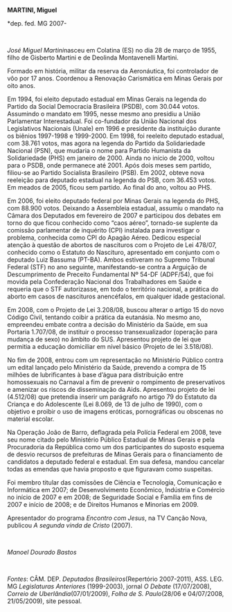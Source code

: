 **MARTINI, Miguel**

\*dep. fed. MG 2007-

 

*José Miguel Martini*nasceu em Colatina (ES) no dia 28 de março de 1955,
filho de Gisberto Martini e de Deolinda Montavenelli Martini.

Formado em história, militar da reserva da Aeronáutica, foi controlador
de vôo por 17 anos. Coordenou a Renovação Carismática em Minas Gerais
por oito anos.

Em 1994, foi eleito deputado estadual em Minas Gerais na legenda do
Partido da Social Democracia Brasileira (PSDB), com 30.044 votos.
Assumindo o mandato em 1995, nesse mesmo ano presidiu a União
Parlamentar Interestadual. Foi co-fundador da União Nacional dos
Legislativos Nacionais (Unale) em 1996 e presidente da instituição
durante os biênios 1997-1998 e 1999-2000. Em 1998, foi reeleito deputado
estadual, com 38.761 votos, mas agora na legenda do Partido da
Solidariedade Nacional (PSN), que mudaria o nome para Partido Humanista
da Solidariedade (PHS) em janeiro de 2000. Ainda no início de 2000,
voltou para o PSDB, onde permanece até 2001. Após dois meses sem
partido, filiou-se ao Partido Socialista Brasileiro (PSB). Em 2002,
obteve nova reeleição para deputado estadual na legenda do PSB, com
36.453 votos. Em meados de 2005, ficou sem partido. Ao final do ano,
voltou ao PHS.

Em 2006, foi eleito deputado federal por Minas Gerais na legenda do PHS,
com 88.900 votos. Deixando a Assembleia estadual, assumiu o mandato na
Câmara dos Deputados em fevereiro de 2007 e participou dos debates em
torno do que ficou conhecido como “caos aéreo”, tornado-se suplente da
comissão parlamentar de inquérito (CPI) instalada para investigar o
problema, conhecida como CPI do Apagão Aéreo. Dedicou especial atenção à
questão de abortos de nascituros com o Projeto de Lei 478/07, conhecido
como o Estatuto do Nascituro, apresentado em conjunto com o deputado
Luiz Bassuma (PT-BA). Ambos estiveram no Supremo Tribunal Federal (STF)
no ano seguinte, manifestando-se contra a Arguição de Descumprimento de
Preceito Fundamental Nº 54-DF (ADPF/54), que foi movida pela
Confederação Nacional dos Trabalhadores em Saúde e requeria que o STF
autorizasse, em todo o território nacional, a prática do aborto em casos
de nascituros anencéfalos, em qualquer idade gestacional.

Em 2008, com o Projeto de Lei 3.208/08, buscou alterar o artigo 15 do
novo Código Civil, tentando coibir a prática da eutanásia. No mesmo ano,
empreendeu embate contra a decisão do Ministério da Saúde, em sua
Portaria 1.707/08, de instituir o processo transexualizador (operação
para mudança de sexo) no âmbito do SUS. Apresentou projeto de lei que
permitia a educação domiciliar em nível básico (Projeto de lei
3.518/08).

No fim de 2008, entrou com um representação no Ministério Público contra
um edital lançado pelo Ministério da Saúde, prevendo a compra de 15
milhões de lubrificantes à base d’água para distribuição entre
homossexuais no Carnaval a fim de prevenir o rompimento de preservativos
e amenizar os riscos de disseminação da Aids. Apresentou projeto de lei
(4.512/08) que pretendia inserir um parágrafo no artigo 79 do Estatuto
da Criança e do Adolescente (Lei 8.069, de 13 de julho de 1990), com o
objetivo e proibir o uso de imagens eróticas, pornográficas ou obscenas
no material escolar.

Na Operação João de Barro, deflagrada pela Polícia Federal em 2008, teve
seu nome citado pelo Ministério Público Estadual de Minas Gerais e pela
Procuradoria da República como um dos participantes do suposto esquema
de desvio recursos de prefeituras de Minas Gerais para o financiamento
de candidatos a deputado federal e estadual. Em sua defesa, mandou
cancelar todas as emendas que havia proposto e que figuravam como
suspeitas.

Foi membro titular das comissões de Ciência e Tecnologia, Comunicação e
Informática em 2007; de Desenvolvimento Econômico, Indústria e Comércio
no início de 2007 e em 2008; de Seguridade Social e Família em fins de
2007 e início de 2008; e de Direitos Humanos e Minorias em 2009.

Apresentador do programa *Encontro com Jesus*, na TV Canção Nova,
publicou *A segunda vinda de Cristo* (2007).

 

*Manoel Dourado Bastos*

 

*Fontes*: CÂM. DEP. *Deputados Brasileiros*(Repertório 2007-2011), ASS.
LEG. MG *Legislaturas Anteriores* (1999-2003), jornal *O Debate*
(17/07/2008), *Correio de Uberlândia*(07/01/2009), *Folha de S.
Paulo*(28/06 e 04/07/2008, 21/05/2009), site pessoal.

 
